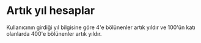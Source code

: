 # Artık yıl hesaplar
Kullanıcının girdiği yıl bilgisine göre 4'e bölünenler artık yıldır ve 100'ün katı
olanlarda 400'e bölünenler artık yıldır.